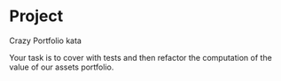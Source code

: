 # Project

Crazy Portfolio kata

Your task is to cover with tests and then refactor the computation of the value of our assets portfolio.
